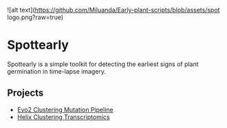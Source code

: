 ![alt text](https://github.com/Miluanda/Early-plant-scripts/blob/assets/spot logo.png?raw=true)
# Spottearly

Spottearly is a simple toolkit for detecting the earliest signs of plant germination in time-lapse imagery.

## Projects

- [Evo2 Clustering Mutation Pipeline](evo2_clustering_mutation_pipeline.md)
- [Helix Clustering Transcriptomics](helix_clustering_transcriptomics.md)
